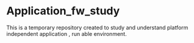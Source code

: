 # Application_fw_study
This is a temporary repository created to study and understand platform independent application , run able environment.
